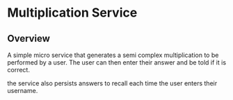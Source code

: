 # Multiplication Service

## Overview
A simple micro service that generates a semi complex multiplication
to be performed by a user. The user can then enter their answer and be told if it is correct.

the service also persists answers to recall each time the user enters their username.


